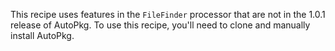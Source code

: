 This recipe uses features in the `FileFinder` processor that are not in the 1.0.1 release of AutoPkg. To use this recipe, you'll need to clone and manually install AutoPkg.
